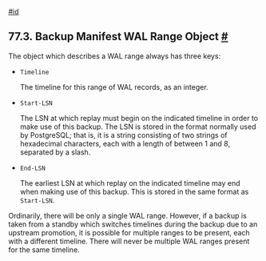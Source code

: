 [#id](#BACKUP-MANIFEST-WAL-RANGES)

## 77.3. Backup Manifest WAL Range Object [#](#BACKUP-MANIFEST-WAL-RANGES)

The object which describes a WAL range always has three keys:

* `Timeline`

  The timeline for this range of WAL records, as an integer.

* `Start-LSN`

  The LSN at which replay must begin on the indicated timeline in order to make use of this backup. The LSN is stored in the format normally used by PostgreSQL; that is, it is a string consisting of two strings of hexadecimal characters, each with a length of between 1 and 8, separated by a slash.

* `End-LSN`

  The earliest LSN at which replay on the indicated timeline may end when making use of this backup. This is stored in the same format as `Start-LSN`.

Ordinarily, there will be only a single WAL range. However, if a backup is taken from a standby which switches timelines during the backup due to an upstream promotion, it is possible for multiple ranges to be present, each with a different timeline. There will never be multiple WAL ranges present for the same timeline.